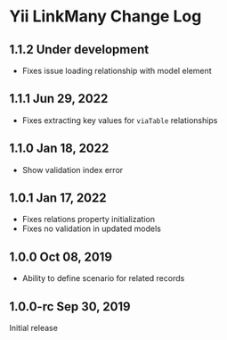 Yii LinkMany Change Log
=======================

1.1.2 Under development
-----------------------

- Fixes issue loading relationship with model element


1.1.1 Jun 29, 2022
------------------

- Fixes extracting key values for `viaTable` relationships

1.1.0 Jan 18, 2022
------------------

- Show validation index error

1.0.1 Jan 17, 2022
------------------

- Fixes relations property initialization
- Fixes no validation in updated models

1.0.0 Oct 08, 2019
------------------

- Ability to define scenario for related records


1.0.0-rc Sep 30, 2019
---------------------

Initial release
